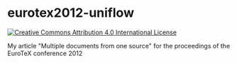 # eurotex2012-uniflow

[![Creative Commons Attribution 4.0 International License](https://i.creativecommons.org/l/by/4.0/80x15.png)](http://creativecommons.org/licenses/by/4.0/)

My article "Multiple documents from one source" for the proceedings of the EuroTeX conference 2012
